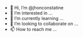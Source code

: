 - 👋 Hi, I’m @jhonconstatine
- 👀 I’m interested in ...
- 🌱 I’m currently learning ...
- 💞️ I’m looking to collaborate on ...
- 📫 How to reach me ...

<!---
jhonconstatine/jhonconstatine is a ✨ special ✨ repository because its `README.md` (this file) appears on your GitHub profile.
You can click the Preview link to take a look at your changes.
--->
